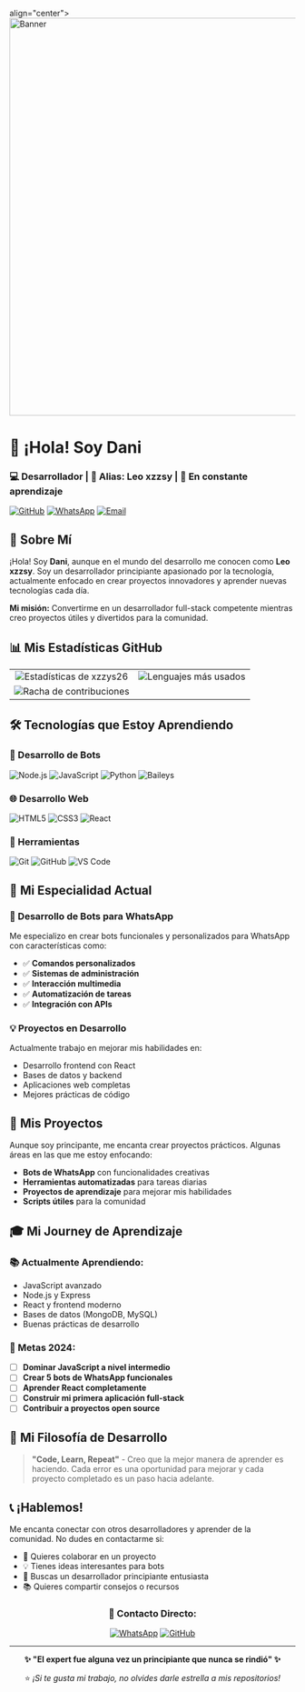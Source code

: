  align="center">
  <img src="https://files.catbox.moe/d8yplr.jpg" width="700" alt="Banner"/>

# 👋 ¡Hola! Soy Dani
### **💻 Desarrollador | 🎯 Alias: Leo xzzsy | 🚀 En constante aprendizaje**

[![GitHub](https://img.shields.io/badge/🐙_GitHub-xzzys26-181717?style=for-the-badge&logo=github)](https://github.com/xzzys26)
[![WhatsApp](https://img.shields.io/badge/📞_WhatsApp-Contactar-25D366?style=for-the-badge&logo=whatsapp)](https://wa.me/18097769423)
[![Email](https://img.shields.io/badge/📧_Email-Dani%40dev.com-D14836?style=for-the-badge&logo=gmail)](mailto:dani.dev@email.com)

</div>

## 🎯 Sobre Mí

¡Hola! Soy **Dani**, aunque en el mundo del desarrollo me conocen como **Leo xzzsy**. Soy un desarrollador principiante apasionado por la tecnología, actualmente enfocado en crear proyectos innovadores y aprender nuevas tecnologías cada día.

**Mi misión:** Convertirme en un desarrollador full-stack competente mientras creo proyectos útiles y divertidos para la comunidad.

## 📊 Mis Estadísticas GitHub

<div align="center">

| | |
|:---:|:---:|
| ![Estadísticas de xzzys26](https://github-readme-stats.vercel.app/api?username=xzzys26&show_icons=true&theme=default&hide_border=true&include_all_commits=true) | ![Lenguajes más usados](https://github-readme-stats.vercel.app/api/top-langs/?username=xzzys26&layout=compact&theme=default&hide_border=true&langs_count=6) |
| ![Racha de contribuciones](https://streak-stats.demolab.com/?user=xzzys26&theme=default&hide_border=true) | |

</div>

## 🛠 Tecnologías que Estoy Aprendiendo

### **💬 Desarrollo de Bots**
![Node.js](https://img.shields.io/badge/Node.js-339933?style=flat-square&logo=nodedotjs&logoColor=white)
![JavaScript](https://img.shields.io/badge/JavaScript-F7DF1E?style=flat-square&logo=javascript&logoColor=black)
![Python](https://img.shields.io/badge/Python-3776AB?style=flat-square&logo=python&logoColor=white)
![Baileys](https://img.shields.io/badge/Baileys-WhatsApp-25D366?style=flat-square&logo=whatsapp)

### **🌐 Desarrollo Web**
![HTML5](https://img.shields.io/badge/HTML5-E34F26?style=flat-square&logo=html5&logoColor=white)
![CSS3](https://img.shields.io/badge/CSS3-1572B6?style=flat-square&logo=css3&logoColor=white)
![React](https://img.shields.io/badge/React-61DAFB?style=flat-square&logo=react&logoColor=black)

### **🔧 Herramientas**
![Git](https://img.shields.io/badge/Git-F05032?style=flat-square&logo=git&logoColor=white)
![GitHub](https://img.shields.io/badge/GitHub-181717?style=flat-square&logo=github)
![VS Code](https://img.shields.io/badge/VS_Code-007ACC?style=flat-square&logo=visualstudiocode)

## 🚀 Mi Especialidad Actual

### **🤖 Desarrollo de Bots para WhatsApp**
Me especializo en crear bots funcionales y personalizados para WhatsApp con características como:

- ✅ **Comandos personalizados**
- ✅ **Sistemas de administración**
- ✅ **Interacción multimedia**
- ✅ **Automatización de tareas**
- ✅ **Integración con APIs**

### **💡 Proyectos en Desarrollo**
Actualmente trabajo en mejorar mis habilidades en:
- Desarrollo frontend con React
- Bases de datos y backend
- Aplicaciones web completas
- Mejores prácticas de código

## 📂 Mis Proyectos

Aunque soy principante, me encanta crear proyectos prácticos. Algunas áreas en las que me estoy enfocando:

- **Bots de WhatsApp** con funcionalidades creativas
- **Herramientas automatizadas** para tareas diarias
- **Proyectos de aprendizaje** para mejorar mis habilidades
- **Scripts útiles** para la comunidad

## 🎓 Mi Journey de Aprendizaje

### **📚 Actualmente Aprendiendo:**
- JavaScript avanzado
- Node.js y Express
- React y frontend moderno
- Bases de datos (MongoDB, MySQL)
- Buenas prácticas de desarrollo

### **🎯 Metas 2024:**
- [ ] **Dominar JavaScript a nivel intermedio**
- [ ] **Crear 5 bots de WhatsApp funcionales**
- [ ] **Aprender React completamente**
- [ ] **Construir mi primera aplicación full-stack**
- [ ] **Contribuir a proyectos open source**

## 🌟 Mi Filosofía de Desarrollo

> **"Code, Learn, Repeat"** - Creo que la mejor manera de aprender es haciendo. Cada error es una oportunidad para mejorar y cada proyecto completado es un paso hacia adelante.

## 📞 ¡Hablemos!

Me encanta conectar con otros desarrolladores y aprender de la comunidad. No dudes en contactarme si:

- 🤝 Quieres colaborar en un proyecto
- 💡 Tienes ideas interesantes para bots
- 🎯 Buscas un desarrollador principiante entusiasta
- 📚 Quieres compartir consejos o recursos

<div align="center">

### **📱 Contacto Directo:**
[![WhatsApp](https://img.shields.io/badge/WhatsApp-18097769423-25D366?style=for-the-badge&logo=whatsapp)](https://wa.me/18097769423)
[![GitHub](https://img.shields.io/badge/GitHub-xzzys26-181717?style=for-the-badge&logo=github)](https://github.com/xzzys26)

---

**✨ "El expert fue alguna vez un principiante que nunca se rindió" ✨**

⭐ *¡Si te gusta mi trabajo, no olvides darle estrella a mis repositorios!*

</div>